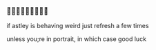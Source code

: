 ### 🦀🦀🦀🦀🦀🦀🦀🦀🦀
if astley is behaving weird just refresh a few times

unless you;re in portrait, in which case good luck
<!--
**jkmartindale/jkmartindale** is a ✨ _special_ ✨ repository because its `README.md` (this file) appears on your GitHub profile.

Here are some ideas to get you started:

- 🔭 I’m currently working on ...
- 🌱 I’m currently learning ...
- 👯 I’m looking to collaborate on ...
- 🤔 I’m looking for help with ...
- 💬 Ask me about ...
- 📫 How to reach me: ...
- 😄 Pronouns: ...
- ⚡ Fun fact: ...
-->

